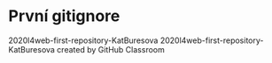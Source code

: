 # První gitignore
2020l4web-first-repository-KatBuresova
2020l4web-first-repository-KatBuresova created by GitHub Classroom
